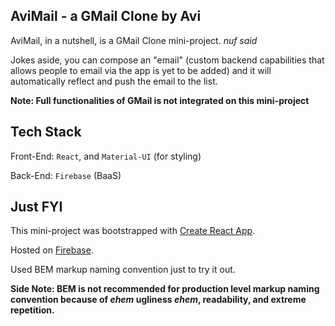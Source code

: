 ## AviMail - a GMail Clone by Avi

AviMail, in a nutshell, is a GMail Clone mini-project. *nuf said*

Jokes aside, you can compose an "email" (custom backend capabilities that allows people to email via the app is yet to be added) and it will automatically reflect and push the email to the list.

**Note: Full functionalities of GMail is not integrated on this mini-project**

## Tech Stack

Front-End: `React`, and `Material-UI` (for styling)

Back-End: `Firebase` (BaaS) 

## Just FYI

This mini-project was bootstrapped with [Create React App](https://facebook.github.io/create-react-app/docs/getting-started).

Hosted on [Firebase](https://firebase.google.com/).

Used BEM markup naming convention just to try it out.

**Side Note: BEM is not recommended for production level markup naming convention because of *ehem* ugliness *ehem*, readability, and extreme repetition.**
